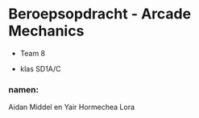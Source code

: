 # Beroepsopdracht - Arcade Mechanics

* Team 8

* klas SD1A/C

### namen:

Aidan Middel en Yair Hormechea Lora

